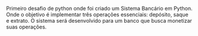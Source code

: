 Primeiro desafio de python onde foi criado um Sistema Bancário em Python. Onde o objetivo é implementar três operações essenciais: depósito, saque e extrato. O sistema será desenvolvido para um banco que busca monetizar suas operações.
